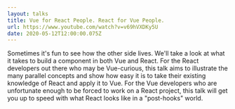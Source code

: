 ```yaml
---
layout: talks
title: Vue for React People. React for Vue People.
url: https://www.youtube.com/watch?v=v69hVXDKy5U
date: 2020-05-12T12:00:00.075Z
---
```


Sometimes it's fun to see how the other side lives. We'll take a look at what it takes to build a component in both Vue and React. For the React developers out there who may be Vue-curious, this talk aims to illustrate the many parallel concepts and show how easy it is to take their existing knowledge of React and apply it to Vue. For the Vue developers who are unfortunate enough to be forced to work on a React project, this talk will get you up to speed with what React looks like in a "post-hooks" world.
